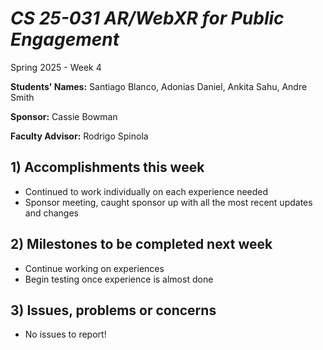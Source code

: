 # *CS 25-031 AR/WebXR for Public Engagement*

Spring 2025 - Week 4

**Students' Names:**
Santiago Blanco, Adonias Daniel, Ankita Sahu, Andre Smith  

**Sponsor:**
Cassie Bowman  

**Faculty Advisor:**
Rodrigo Spinola  

## 1) Accomplishments this week ##
   - Continued to work individually on each experience needed
   - Sponsor meeting, caught sponsor up with all the most recent updates and changes

## 2) Milestones to be completed next week ##
   - Continue working on experiences
   - Begin testing once experience is almost done

## 3) Issues, problems or concerns ##
   - No issues to report!